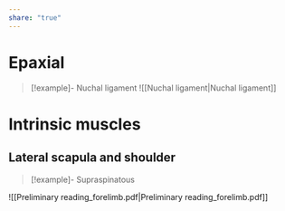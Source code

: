 ```yaml
---
share: "true"
---
```


# Epaxial


>[!example]- Nuchal ligament
>![[Nuchal ligament|Nuchal ligament]]

# Intrinsic muscles
## Lateral scapula and shoulder
>[!example]- Supraspinatous
>

![[Preliminary reading_forelimb.pdf|Preliminary reading_forelimb.pdf]]
